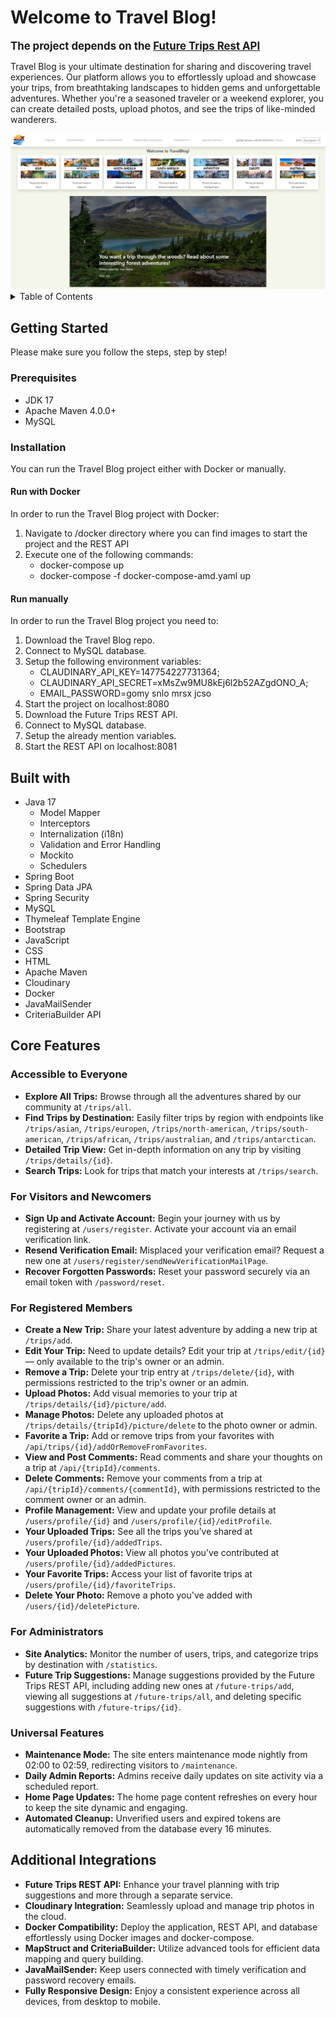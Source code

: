 # Welcome to Travel Blog!

**<span style="font-size: larger;">The project depends on the [Future Trips Rest API](https://github.com/vanesazdravkova/Future-Trips)</span>**

Travel Blog is your ultimate destination for sharing and discovering travel experiences. Our platform allows you to effortlessly upload and showcase your trips, from breathtaking landscapes to hidden gems and unforgettable adventures. Whether you're a seasoned traveler or a weekend explorer, you can create detailed posts, upload photos, and see the trips of like-minded wanderers.

<img src="src/main/resources/static/images/home-page.jpg" alt="Home Page"/>

<details>
  <summary>Table of Contents</summary>
  <ol>
    <li>
      <a href="#getting-started">Getting Started</a>
      <ul>
        <li><a href="#perequisites">Prerequisites</a></li>
        <li><a href="#installation">Installation</a></li>
        <ul>
            <li><a href="#run-with-docker">Run with Docker</a></li>
            <li><a href="#run-manually">Run manually</a></li>
        </ul>
      </ul>
    </li>
    <li>
      <a href="#built-with">Built with</a>
    </li>
    <li>
      <a href="#core-features">Core Features</a>
      <ul>
         <li><a href="#accessible-to-everyone">Accessible to Everyone</a></li>
         <li><a href="#visitors-and-newcomers">For Visitors and Newcomers</a></li>
         <li><a href="#registered-members">For Registered Members</a></li>
         <li><a href="#administrators">For Administrators</a></li>
         <li><a href="#universal-features">Universal Features</a></li>
      </ul>
    </li>
    <li><a href="#additional-integrations">Additional Integrations</a></li>
  </ol>
</details>

## Getting Started

Please make sure you follow the steps, step by step!

### Prerequisites

* JDK 17
* Apache Maven 4.0.0+
* MySQL

### Installation

You can run the Travel Blog project either with Docker or manually.

#### Run with Docker
In order to run the Travel Blog project with Docker:
1. Navigate to /docker directory where you can find images to start the project and the REST API
2. Execute one of the following commands:
   - docker-compose up
   - docker-compose -f docker-compose-amd.yaml up

#### Run manually
In order to run the Travel Blog project you need to:
1. Download the Travel Blog repo.
2. Connect to MySQL database.
3. Setup the following environment variables:
   - CLAUDINARY_API_KEY=147754227731364; 
   - CLAUDINARY_API_SECRET=xMsZw9MU8kEj6l2b52AZgdONO_A; 
   - EMAIL_PASSWORD=gomy snlo mrsx jcso
4. Start the project on localhost:8080
5. Download the Future Trips REST API.
6. Connect to MySQL database.
7. Setup the already mention variables.
8. Start the REST API on localhost:8081

## Built with
* Java 17
  - Model Mapper
  - Interceptors
  - Internalization (i18n)
  - Validation and Error Handling
  - Mockito
  - Schedulers
* Spring Boot
* Spring Data JPA
* Spring Security
* MySQL
* Thymeleaf Template Engine
* Bootstrap
* JavaScript
* CSS
* HTML
* Apache Maven
* Cloudinary
* Docker
* JavaMailSender
* CriteriaBuilder API

## Core Features

### Accessible to Everyone
- **Explore All Trips:** Browse through all the adventures shared by our community at `/trips/all`.
- **Find Trips by Destination:** Easily filter trips by region with endpoints like `/trips/asian`, `/trips/europen`, `/trips/north-american`, `/trips/south-american`, `/trips/african`, `/trips/australian`, and `/trips/antarctican`.
- **Detailed Trip View:** Get in-depth information on any trip by visiting `/trips/details/{id}`.
- **Search Trips:** Look for trips that match your interests at `/trips/search`.

### For Visitors and Newcomers
- **Sign Up and Activate Account:** Begin your journey with us by registering at `/users/register`. Activate your account via an email verification link.
- **Resend Verification Email:** Misplaced your verification email? Request a new one at `/users/register/sendNewVerificationMailPage`.
- **Recover Forgotten Passwords:** Reset your password securely via an email token with `/password/reset`.

### For Registered Members
- **Create a New Trip:** Share your latest adventure by adding a new trip at `/trips/add`.
- **Edit Your Trip:** Need to update details? Edit your trip at `/trips/edit/{id}` — only available to the trip's owner or an admin.
- **Remove a Trip:** Delete your trip entry at `/trips/delete/{id}`, with permissions restricted to the trip's owner or an admin.
- **Upload Photos:** Add visual memories to your trip at `/trips/details/{id}/picture/add`.
- **Manage Photos:** Delete any uploaded photos at `/trips/details/{tripId}/picture/delete` to the photo owner or admin.
- **Favorite a Trip:** Add or remove trips from your favorites with `/api/trips/{id}/addOrRemoveFromFavorites`.
- **View and Post Comments:** Read comments and share your thoughts on a trip at `/api/{tripId}/comments`.
- **Delete Comments:** Remove your comments from a trip at `/api/{tripId}/comments/{commentId}`, with permissions restricted to the comment owner or an admin.
- **Profile Management:** View and update your profile details at `/users/profile/{id}` and `/users/profile/{id}/editProfile`.
- **Your Uploaded Trips:** See all the trips you’ve shared at `/users/profile/{id}/addedTrips`.
- **Your Uploaded Photos:** View all photos you've contributed at `/users/profile/{id}/addedPictures`.
- **Your Favorite Trips:** Access your list of favorite trips at `/users/profile/{id}/favoriteTrips`.
- **Delete Your Photo:** Remove a photo you've added with `/users/{id}/deletePicture`.

### For Administrators
- **Site Analytics:** Monitor the number of users, trips, and categorize trips by destination with `/statistics`.
- **Future Trip Suggestions:** Manage suggestions provided by the Future Trips REST API, including adding new ones at `/future-trips/add`, viewing all suggestions at `/future-trips/all`, and deleting specific suggestions with `/future-trips/{id}`.

### Universal Features
- **Maintenance Mode:** The site enters maintenance mode nightly from 02:00 to 02:59, redirecting visitors to `/maintenance`.
- **Daily Admin Reports:** Admins receive daily updates on site activity via a scheduled report.
- **Home Page Updates:** The home page content refreshes on every hour to keep the site dynamic and engaging.
- **Automated Cleanup:** Unverified users and expired tokens are automatically removed from the database every 16 minutes.

## Additional Integrations
- **Future Trips REST API:** Enhance your travel planning with trip suggestions and more through a separate service.
- **Cloudinary Integration:** Seamlessly upload and manage trip photos in the cloud.
- **Docker Compatibility:** Deploy the application, REST API, and database effortlessly using Docker images and docker-compose.
- **MapStruct and CriteriaBuilder:** Utilize advanced tools for efficient data mapping and query building.
- **JavaMailSender:** Keep users connected with timely verification and password recovery emails.
- **Fully Responsive Design:** Enjoy a consistent experience across all devices, from desktop to mobile.